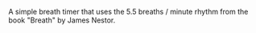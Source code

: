 A simple breath timer that uses the 5.5 breaths / minute rhythm from the book "Breath" by James Nestor.
